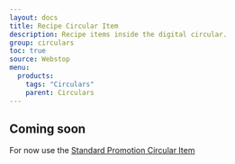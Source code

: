 ```yaml
---
layout: docs
title: Recipe Circular Item
description: Recipe items inside the digital circular.
group: circulars
toc: true
source: Webstop
menu: 
  products:
    tags: "Circulars"
    parent: Circulars
---
```


## Coming soon

For now use the [Standard Promotion Circular Item](/docs/grocery/circulars/standard-promotion-circular-item)
